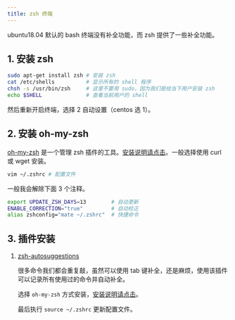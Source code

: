 ```yaml
---
title: zsh 终端
---
```


ubuntu18.04 默认的 bash 终端没有补全功能，而 zsh 提供了一些补全功能。

## 1. 安装 zsh

```bash
sudo apt-get install zsh # 安装 zsh
cat /etc/shells          # 显示所有的 shell 程序
chsh -s /usr/bin/zsh     # 这里不要用 sudo，因为我们是给当下用户安装 zsh
echo $SHELL              # 查看当前用户的 shell 
```

然后重新开启终端，选择 2 自动设置（centos 选 1）。

## 2. 安装 oh-my-zsh

[oh-my-zsh](https://github.com/robbyrussell/oh-my-zsh) 是一个管理 zsh 插件的工具。[安装说明请点击](https://github.com/ohmyzsh/ohmyzsh#getting-started)。一般选择使用 curl 或 wget 安装。

```bash
vim ~/.zshrc # 配置文件
```

一般我会解除下面 3 个注释。

```bash
export UPDATE_ZSH_DAYS=13        # 自动更新
ENABLE_CORRECTION="true"         # 自动校正
alias zshconfig="mate ~/.zshrc"  # 快捷命令
```

## 3. 插件安装

1. [zsh-autosuggestions](https://github.com/zsh-users/zsh-autosuggestions)

   很多命令我们都会重复敲，虽然可以使用 tab 键补全，还是麻烦，使用该插件可以记录所有使用过的命令并自动补全。

   选择 `oh-my-zsh` 方式安装，[安装说明请点击](https://github.com/zsh-users/zsh-autosuggestions/blob/master/INSTALL.md#oh-my-zsh)。

   最后执行 `source ~/.zshrc` 更新配置文件。



